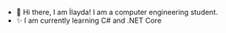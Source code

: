 - 👋 Hi there, I am İlayda! I am a computer engineering student.
- ✨ I am currently learning C# and .NET Core


<!---
ilaydasoz/ilaydasoz is a ✨ special ✨ repository because its `README.md` (this file) appears on your GitHub profile.
You can click the Preview link to take a look at your changes.
--->
